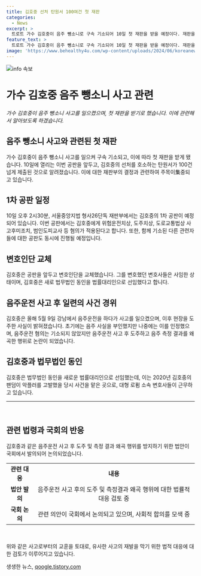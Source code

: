 ```yaml
---
title: 김호중 선처 탄원서 100여건 첫 재판
categories:
  - News
excerpt: >
  트로트 가수 김호중이 음주 뺑소니로 구속 기소되어 10일 첫 재판을 받을 예정이다. 재판을 앞두고 김호중에 대한 선처를 호소하는 탄원서가 100건 이상 제출되었으며, 함께 기소된 기업 관계자들에 대한 공판도 진행된다. 김호중은 공판을 앞두고 변호인단을 교체하고 법무법인 동인으로 새로운 대리인을 선임했다. 5월에 발생한 사고로 음주운전과 도주 등의 혐의를 받았으며, 이후 국회에서도 음주운전에 대한 법안이 발의되었다.
feature_text: >
  트로트 가수 김호중이 음주 뺑소니로 구속 기소되어 10일 첫 재판을 받을 예정이다. 재판을 앞두고 김호중에 대한 선처를 호소하는 탄원서가 100건 이상 제출되었으며, 함께 기소된 기업 관계자들에 대한 공판도 진행된다. 김호중은 공판을 앞두고 변호인단을 교체하고 법무법인 동인으로 새로운 대리인을 선임했다. 5월에 발생한 사고로 음주운전과 도주 등의 혐의를 받았으며, 이후 국회에서도 음주운전에 대한 법안이 발의되었다.
image: 'https://www.behealthy4u.com/wp-content/uploads/2024/06/koreanews.jpg'
---
```


<p><img src="https://www.behealthy4u.com/wp-content/uploads/2024/06/koreanews.jpg" alt="info 속보" /></p>

<h1 data-ke-size="size26"><b>가수 김호중 음주 뺑소니 사고 관련</b></h1>

<p data-ke-size="size16"><i>가수 김호중이 음주 뺑소니 사고를 일으켰으며, 첫 재판을 받기로 했습니다. 이에 관련해서 알아보도록 하겠습니다.</i></p>

<h2 data-ke-size="size24">음주 뺑소니 사고와 관련된 첫 재판</h2>

<p data-ke-size="size16">가수 김호중이 음주 뺑소니 사고를 일으켜 구속 기소되고, 이에 따라 첫 재판을 받게 됐습니다. 10일에 열리는 이번 공판을 앞두고, 김호중의 선처를 호소하는 탄원서가 100건 넘게 제출된 것으로 알려졌습니다. 이에 대한 재판부의 결정과 관련하여 주목이集중되고 있습니다.</p>

<h2 data-ke-size="size24">1차 공판 일정</h2>

<p data-ke-size="size16">10일 오후 2시30분, 서울중앙지법 형사26단독 재판부에서는 김호중의 1차 공판이 예정되어 있습니다. 이번 공판에서는 김호중에게 위험운전치상, 도주치상, 도로교통법상 사고후미조치, 범인도피교사 등 혐의가 적용된다고 합니다. 또한, 함께 기소된 다른 관련자들에 대한 공판도 동시에 진행될 예정입니다.</p>

<h2 data-ke-size="size24">변호인단 교체</h2>

<p data-ke-size="size16">김호중은 공판을 앞두고 변호인단을 교체했습니다. 그를 변호했던 변호사들은 사임한 상태이며, 김호중은 새로 법무법인 동인을 법률대리인으로 선임했다고 합니다.</p>

<h2 data-ke-size="size24">음주운전 사고 후 일련의 사건 경위</h2>

<p data-ke-size="size16">김호중은 올해 5월 9일 강남에서 음주운전을 하다가 사고를 일으켰으며, 이후 현장을 도주한 사실이 밝혀졌습니다. 초기에는 음주 사실을 부인했지만 나중에는 이를 인정했으며, 음주운전 혐의는 기소되지 않았지만 음주운전 사고 후 도주하고 음주 측정 결과를 왜곡한 행위로 논란이 되었습니다.</p>

<h2 data-ke-size="size24">김호중과 법무법인 동인</h2>

<p data-ke-size="size16">김호중은 법무법인 동인을 새로운 법률대리인으로 선임했는데, 이는 2020년 김호중의 팬덤이 악플러를 고발했을 당시 사건을 맡은 곳으로, 대형 로펌 소속 변호사들이 근무하고 있습니다.</p>

<hr>

<p data-ke-size="size16">&nbsp;</p>

<h2 data-ke-size="size24">관련 법령과 국회의 반응</h2>

<p data-ke-size="size16">김호중과 같은 음주운전 사고 후 도주 및 측정 결과 왜곡 행위를 방지하기 위한 법안이 국회에서 발의되어 논의되었습니다.</p>

<table>
<tbody>
<tr>
<td style="text-align: center; height: 17px;"><b>관련 대응</b></td>
<td style="text-align: center; height: 17px;"><b>내용</b></td>
</tr>
<tr>
<td style="text-align: center; height: 17px;"><b>법안 발의</b></td>
<td style="text-align: center; height: 17px;">음주운전 사고 후의 도주 및 측정결과 왜곡 행위에 대한 법률적 대응 검토 중</td>
</tr>
<tr>
<td style="text-align: center; height: 17px;"><b>국회 논의</b></td>
<td style="text-align: center; height: 17px;">관련 의안이 국회에서 논의되고 있으며, 사회적 합의를 모색 중</td>
</tr>
</tbody>
</table>

<p data-ke-size="size16">&nbsp;</p>

<p data-ke-size="size16">위와 같은 사고로부터의 교훈을 토대로, 유사한 사고의 재발을 막기 위한 법적 대응에 대한 검토가 이루어지고 있습니다.</p>
생생한 뉴스, <a href="https://qoogle.tistory.com" rel="dofollow">qoogle.tistory.com</a>


